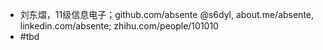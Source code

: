  - 刘东熠，11级信息电子；github.com/absente @s6dyl, about.me/absente, linkedin.com/absente; zhihu.com/people/101010
 - #tbd

